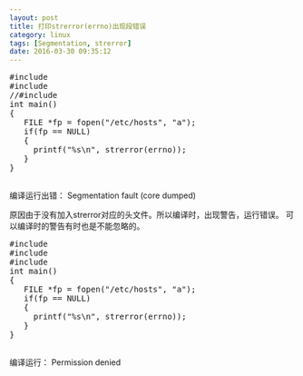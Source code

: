```yaml
---
layout: post
title: 打印strerror(errno)出现段错误
category: linux
tags: [Segmentation, strerror]
date: 2016-03-30 09:35:12
---
```



<pre>
#include <errno.h>  
#include <stdio.h>  
//#include <string.h>  
int main()  
{  
   FILE *fp = fopen("/etc/hosts", "a");  
   if(fp == NULL)  
   {  
     printf("%s\n", strerror(errno));  
   }  
}  

</pre>

编译运行出错：
Segmentation fault (core dumped)


原因由于没有加入strerror对应的头文件。所以编译时，出现警告，运行错误。 可以编译时的警告有时也是不能忽略的。

<pre>
#include <errno.h>  
#include <stdio.h>  
#include <string.h>  
int main()  
{  
   FILE *fp = fopen("/etc/hosts", "a");  
   if(fp == NULL)  
   {  
     printf("%s\n", strerror(errno));  
   }  
}  

</pre>

编译运行：
Permission denied

